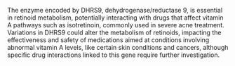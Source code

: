 The enzyme encoded by DHRS9, dehydrogenase/reductase 9, is essential in retinoid metabolism, potentially interacting with drugs that affect vitamin A pathways such as isotretinoin, commonly used in severe acne treatment. Variations in DHRS9 could alter the metabolism of retinoids, impacting the effectiveness and safety of medications aimed at conditions involving abnormal vitamin A levels, like certain skin conditions and cancers, although specific drug interactions linked to this gene require further investigation.